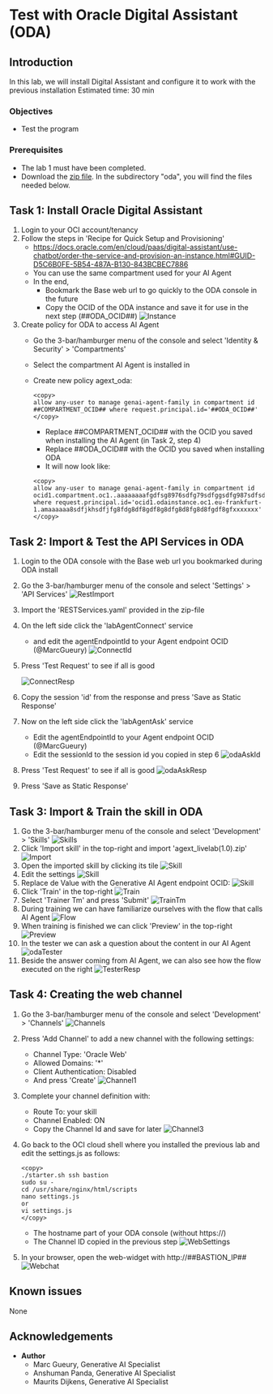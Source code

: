 # Test with Oracle Digital Assistant (ODA)

## Introduction
In this lab, we will install Digital Assistant and configure it to work with the previous installation
Estimated time: 30 min

### Objectives

- Test the program

### Prerequisites
- The lab 1 must have been completed.
- Download the [zip file](https://github.com/mgueury/oci-genai-agent-ext/archive/refs/heads/main.zip).
    In the subdirectory "oda", you will find the files needed below.

## Task 1: Install Oracle Digital Assistant

1. Login to your OCI account/tenancy
2. Follow the steps in 'Recipe for Quick Setup and Provisioning'
    - https://docs.oracle.com/en/cloud/paas/digital-assistant/use-chatbot/order-the-service-and-provision-an-instance.html#GUID-D5C6B0FE-5B54-487A-B130-843BCBEC7886
    - You can use the same compartment used for your AI Agent
    - In the end,
        - Bookmark the Base web url to go quickly to the ODA console in the future
        - Copy the OCID of the ODA instance and save it for use in the next step (##ODA_OCID##)
        ![Instance](images/oda-instance.png)
3. Create policy for ODA to access AI Agent
    - Go the 3-bar/hamburger menu of the console and select 'Identity & Security' > 'Compartments'
    - Select the compartment AI Agent is installed in
	- Create new policy agext_oda:

        ```
        <copy>
		allow any-user to manage genai-agent-family in compartment id ##COMPARTMENT_OCID## where request.principal.id='##ODA_OCID##'
        </copy>
        ```
        - Replace ##COMPARTMENT\_OCID## with the OCID you saved when installing the AI Agent (in Task 2, step 4)
        - Replace ##ODA\_OCID## with the OCID you saved when installing ODA
		- It will now look like:
		```
        <copy>
        allow any-user to manage genai-agent-family in compartment id ocid1.compartment.oc1..aaaaaaaafgdfsg8976sdfg79sdfggsdfg987sdfsdfgsdf9g87sdfgs98zzz where request.principal.id='ocid1.odainstance.oc1.eu-frankfurt-1.amaaaaaa8sdfjkhsdfjfg8fdg8df8gdf8g8dfg8d8fg8d8fgdf8gfxxxxxxx'
        </copy>
        ```

## Task 2: Import & Test the API Services in ODA

1. Login to the ODA console with the Base web url you bookmarked during ODA install
2. Go the 3-bar/hamburger menu of the console and select 'Settings' > 'API Services'
    ![RestImport](images/oda-rest-import.png)
3. Import the 'RESTServices.yaml' provided in the zip-file
4. On the left side click the 'labAgentConnect' service
    - and edit the agentEndpointId to your Agent endpoint OCID (@MarcGueury)
    ![ConnectId](images/oda-connect-id.png)
5. Press 'Test Request' to see if all is good

    ![ConnectResp](images/oda-connect-resp.png)
6. Copy the session 'id' from the response and press 'Save as Static Response'
7. Now on the left side click the 'labAgentAsk' service
    - Edit the agentEndpointId to your Agent endpoint OCID (@MarcGueury)
    - Edit the sessionId to the session id you copied in step 6
    ![odaAskId](images/oda-ask-id.png)
8. Press 'Test Request' to see if all is good
    ![odaAskResp](images/oda-ask-resp.png)
9. Press 'Save as Static Response'


## Task 3: Import & Train the skill in ODA

1. Go the 3-bar/hamburger menu of the console and select 'Development' > 'Skills'
   ![Skills](images/oda-skills.png)
2. Click 'Import skill' in the top-right and import 'agext_livelab(1.0).zip'
   ![Import](images/oda-import.png)
3. Open the imported skill by clicking its tile
   ![Skill](images/oda-skill.png)
4. Edit the settings 
   ![Skill](images/oda-settings.png)
5. Replace de Value with the Generative AI Agent endpoint OCID:
   ![Skill](images/oda-agentendpoint.png)
6. Click 'Train' in the top-right
   ![Train](images/oda-train.png)
7. Select 'Trainer Tm' and press 'Submit'
   ![TrainTm](images/oda-train-tm.png)
8. During training we can have familiarize ourselves with the flow that calls AI Agent
   ![Flow](images/oda-flow.png)
9. When training is finished we can click 'Preview' in the top-right
   ![Preview](images/oda-preview.png)
10. In the tester we can ask a question about the content in our AI Agent
   ![odaTester](images/oda-tester.png)
11. Beside the answer coming from AI Agent, we can also see how the flow executed on the right
   ![TesterResp](images/oda-tester-resp.png)

## Task 4: Creating the web channel

1. Go the 3-bar/hamburger menu of the console and select 'Development' > 'Channels'
    ![Channels](images/oda-channels.png)
2. Press 'Add Channel' to add a new channel with the following settings:
    - Channel Type: 'Oracle Web'
    - Allowed Domains: '*'
    - Client Authentication: Disabled  
    - And press 'Create'
    ![Channel1](images/oda-channel1.png)
3. Complete your channel definition with:
    - Route To: your skill
    - Channel Enabled: ON
    - Copy the Channel Id and save for later
    ![Channel3](images/oda-channel3.png)
4. Go back to the OCI cloud shell where you installed the previous lab and edit the settings.js as follows:

    ```
    <copy>
    ./starter.sh ssh bastion
    sudo su -
    cd /usr/share/nginx/html/scripts
    nano settings.js
    or
    vi settings.js
    </copy>
    ```

    - The hostname part of your ODA console (without https://)
    - The Channel ID copied in the previous step
    ![WebSettings](images/oda-web-settings.png)
5. In your browser, open the web-widget with http://##BASTION\_IP##
    ![Webchat](images/oda-webchat.png)


## Known issues

None

## Acknowledgements

- **Author**
    - Marc Gueury, Generative AI Specialist
    - Anshuman Panda, Generative AI Specialist
    - Maurits Dijkens, Generative AI Specialist


